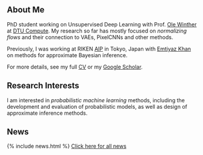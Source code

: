 ## About Me

PhD student working on Unsupervised Deep Learning with Prof. [Ole Winther](http://cogsys.imm.dtu.dk/staff/winther/) at [DTU Compute](http://www.compute.dtu.dk/english). My research so far has mostly focused on *normalizing flows* and their connection to VAEs, PixelCNNs and other methods. 

Previously, I was working at RIKEN [AIP](http://www.riken.jp/en/research/labs/aip/) in Tokyo, Japan with [Emtiyaz Khan](https://emtiyaz.github.io/) on methods for approximate Bayesian inference.

For more details, see my full [CV](/files/cv.pdf) or my [Google Scholar](https://scholar.google.com/citations?user=-sbw1JIAAAAJ&hl=en).

## Research Interests

I am interested in *probabilistic machine learning* methods, including the development and evaluation of probabilistic models, as well as design of approximate inference methods.

## News

{% include news.html %}
[Click here for all news](/news/)
